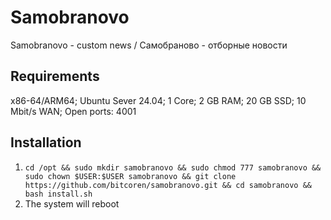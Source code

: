 # Samobranovo

Samobranovo - custom news / Самобраново - отборные новости

## Requirements

x86-64/ARM64; Ubuntu Sever 24.04; 1 Core; 2 GB RAM; 20 GB SSD; 10 Mbit/s WAN; Open ports: 4001

## Installation

1. ```cd /opt && sudo mkdir samobranovo && sudo chmod 777 samobranovo && sudo chown $USER:$USER samobranovo && git clone https://github.com/bitcoren/samobranovo.git && cd samobranovo && bash install.sh```
6. The system will reboot
